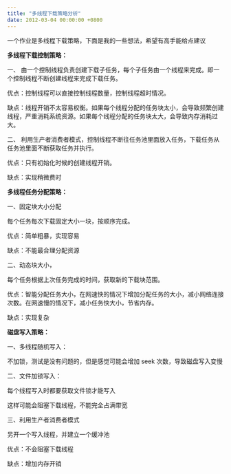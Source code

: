 ```yaml
---
title: "多线程下载策略分析"
date: 2012-03-04 00:00:00 +0800
---
```


一个作业是多线程下载策略，下面是我的一些想法，希望有高手能给点建议

**多线程下载控制策略：**

一、 由一个控制线程负责创建下载子任务，每个子任务由一个线程来完成。即一个控制线程不断创建线程来完成下载任务。

优点：控制线程可以直接控制线程数量，控制线程超时情况。

缺点：线程开销不太容易权衡。如果每个线程分配的任务块太小，会导致频繁创建线程，严重消耗系统资源。如果每个线程分配的任务块太大，会导致内存消耗过大。

二、 利用生产者消费者模式，控制线程不断往任务池里面放入任务，下载任务从任务池里面不断获取任务并执行。

优点：只有初始化时候的创建线程开销。

缺点：实现稍微费时

**多线程任务分配策略：**

一、固定块大小分配

每个任务每次下载固定大小一块，按顺序完成。

优点：简单粗暴，实现容易

缺点：不能最合理分配资源

二、动态块大小，

每个任务根据上次任务完成的时间，获取新的下载块范围。

优点：智能分配任务大小，在网速快的情况下增加分配任务的大小，减小网络连接次数。在网速慢的情况下，减小任务快大小，节省内存。

缺点：实现复杂

**磁盘写入策略：**

一、多线程随机写入：

不加锁，测试是没有问题的，但是感觉可能会增加 seek 次数，导致磁盘写入变慢

二、文件加锁写入：

每个线程写入时都要获取文件锁才能写入

这样可能会阻塞下载线程，不能完全占满带宽

三、利用生产者消费者模式

另开一个写入线程，并建立一个缓冲池

优点：不会阻塞下载线程

缺点：增加内存开销
